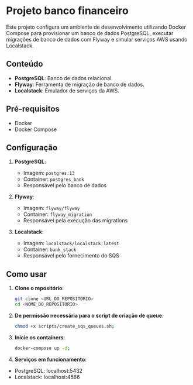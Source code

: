 # Projeto banco financeiro

Este projeto configura um ambiente de desenvolvimento utilizando Docker Compose para provisionar um banco de dados PostgreSQL, executar migrações de banco de dados com Flyway e simular serviços AWS usando Localstack.

## Conteúdo

- **PostgreSQL**: Banco de dados relacional.
- **Flyway**: Ferramenta de migração de banco de dados.
- **Localstack**: Emulador de serviços da AWS.

## Pré-requisitos

- Docker
- Docker Compose

## Configuração

1. **PostgreSQL**:
   - Imagem: `postgres:13`
   - Container: `postgres_bank`
   - Responsável pelo banco de dados

2. **Flyway**:
   - Imagem: `flyway/flyway`
   - Container: `flyway_migration`
   - Responsável pela execução das migrations

3. **Localstack**:
   - Imagem: `localstack/localstack:latest`
   - Container: `bank_stack`
   - Responsável pelo fornecimento do SQS

## Como usar

1. **Clone o repositório**:
   ```sh
   git clone <URL_DO_REPOSITORIO>
   cd <NOME_DO_REPOSITORIO>

2. **De permissão necessária para o script de criação de queue**:
    ```sh
    chmod +x scripts/create_sqs_queues.sh;

3. **Inicie os containers**:
    ```sh
    docker-compose up -d;

4. **Serviços em funcionamento**:
- PostgreSQL: localhost:5432
- Localstack: localhost:4566